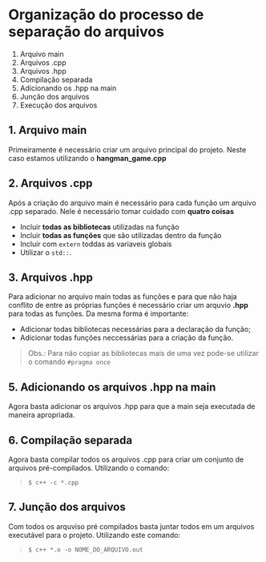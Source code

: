 # Organização do processo de separação do arquivos

1. Arquivo main
2. Arquivos .cpp
3. Arquivos .hpp
4. Compilação separada
5. Adicionando os .hpp na main
6. Junção dos arquivos
7. Execução dos arquivos

## 1. Arquivo main

Primeiramente é necessário criar um arquivo principal do projeto. Neste caso estamos utilizando o **hangman_game.cpp**

## 2. Arquivos .cpp

Após a criação do arquivo main é necessário para cada função um arquivo .cpp separado. Nele é necessário tomar cuidado com **quatro coisas**

+ Incluir **todas as bibliotecas** utilizadas na função
+ Incluir **todas as funções** que são utilizadas dentro da função
+ Incluir com `extern` toddas as variaveis globais
+ Utilizar o `std::`.

## 3. Arquivos .hpp

Para adicionar no arquivo main todas as funções e para que não haja conflito de entre as próprias funções é necessário criar um arquvio **.hpp** para todas as funções. Da mesma forma é importante:

+ Adicionar todas bibliotecas necessárias para a declaração da função;
+ Adicionar todas funções neccessárias para a criação da função.

> Obs.: Para não copiar as bibliotecas mais de uma vez pode-se utilizar o comando `#pragma once`

## 5. Adicionando os arquivos .hpp na main

Agora basta adicionar os arquivos .hpp para que a main seja executada de maneira apropriada.

## 6. Compilação separada

Agora basta compilar todos os arquivos .cpp para criar um conjunto de arquivos pré-compilados. Utilizando o comando:

> `$ c++ -c *.cpp`

## 7. Junção dos arquivos

Com todos os arquviso pré compilados basta juntar todos em um arquivos executável para o projeto. Utilizando este comando: 

> `$ c++ *.o -o NOME_DO_ARQUIVO.out`